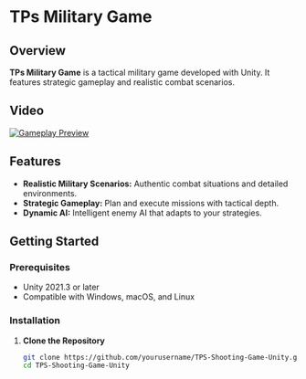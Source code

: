 # TPs Military Game

## Overview

**TPs Military Game** is a tactical military game developed with Unity. It features strategic gameplay and realistic combat scenarios.

## Video

[![Gameplay Preview](https://img.youtube.com/vi/yourvideoid/maxresdefault.jpg)](https://www.youtube.com/watch?v=yourvideoid)


## Features

- **Realistic Military Scenarios:** Authentic combat situations and detailed environments.
- **Strategic Gameplay:** Plan and execute missions with tactical depth.
- **Dynamic AI:** Intelligent enemy AI that adapts to your strategies.

## Getting Started

### Prerequisites

- Unity 2021.3 or later
- Compatible with Windows, macOS, and Linux

### Installation

1. **Clone the Repository**

   ```bash
   git clone https://github.com/yourusername/TPS-Shooting-Game-Unity.git
   cd TPS-Shooting-Game-Unity
